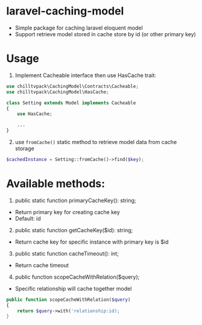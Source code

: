 # laravel-caching-model
- Simple package for caching laravel eloquent model
- Support retrieve model stored in cache store by id (or other primary key)

# Usage
1. Implement Cacheable interface then use HasCache trait:
```php
use chilltvpack\CachingModel\Contracts\Cacheable;
use chilltvpack\CachingModel\HasCache;

class Setting extends Model implements Cacheable
{
    use HasCache;

    ...
}
```

2. use `fromCache()` static method to retrieve model data from cache storage
```php
$cachedInstance = Setting::fromCache()->find($key);
```

# Available methods:
1. public static function primaryCacheKey(): string;
- Return primary key for creating cache key 
- Default: id

2. public static function getCacheKey($id): string;
- Return cache key for specific instance with primary key is $id

3. public static function cacheTimeout(): int;
- Return cache timeout

4. public function scopeCacheWithRelation($query);
- Specific relationship will cache together model
```php
public function scopeCacheWithRelation($query)
{
    return $query->with('relationship:id);
}
```